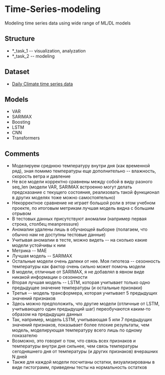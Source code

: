 # Time-Series-modeling
Modeling time series data using wide range of ML/DL models

## Structure
* *_task_1 -- visualization, analyzation
* *_task_2 -- modeling

## Dataset
* [Daily Climate time series data](https://www.kaggle.com/datasets/sumanthvrao/daily-climate-time-series-data)

## Models
* VAR
* SARIMAX
* Boosting
* LSTM
* CNN
* Transformers

## Comments
* Моделируем среднюю температуру внутри дня (как временной ряд), зная помимо температуры еще дополнительно -- влажность, скорость ветра и давление 
* Не все модели корректно сравнены между собой в виду разного seq_len (модели VAR, SARIMAX встроенно могут делать предсказание с текущего состояния, реализовать такой функционал в других моделях тоже можно самостоятельно)
* Некорректное сравнение не играет большой роли в этом учебном проекте, по итоговым метрикам лучшая модель видна с большим отрывом
* В тестовых данных присутствуют аномалии (например первая строка, столбец meanpressure)
* Аномалии удалены лишь в обучающей выборке (полагаем, что обычно нам не доступны тестовые данные)
* Учитывая аномалии в тесте, можно видеть -- на сколько какие модели устойчивы к ним
* Метрика -- MAE
* Лучшая модель -- SARIMAX
* Остальные модели очень далеки от нее. Моя гипотеза -- сезонность температуры как фактор очень сильно может помочь модели
* В модели, отличные от SARIMAX, я не добавлял в явном виде никакой информации о сезонности
* Вторая лучшая модель -- LSTM, которая учитывает только одно предыдущее значение температуры (и остальные признаки)
* Третья -- модель трансформера, которая учитывает 5 предыдущих значений признаков
* Здесь можно предположить, что другие модели (отличные от LSTM, учитывающего один предыдущий шаг) переобучаются каким-то образом на предыдущих данных
* Так, например, модель LSTM, учитывающая 5 или 7 предыдущих значений признаков, показывает более плохие результаты, чем модель, моделирующая температуру всего лишь по одному показателю
* Возможно, это говорит о том, что связь всех признаков и температуры внутри дня сильнее, чем связь температуры сегодняшнего дня от температуры (и других признаков) вчерашних N дней
* Также для каждой модели посчитаны остатки, визуализированы в виде гистограмм, приведены тесты на нормальность остатков
